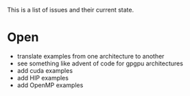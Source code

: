 This is a list of issues and their current state.

# Open
- translate examples from one architecture to another
- see something like advent of code for gpgpu architectures
- add cuda examples
- add HIP examples
- add OpenMP examples
